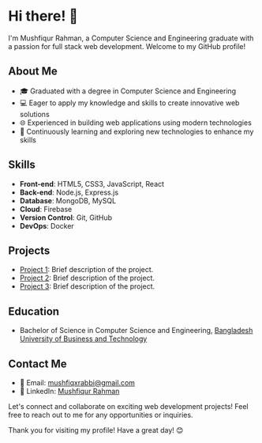 # Hi there! 👋

I'm Mushfiqur Rahman, a Computer Science and Engineering graduate with a passion for full stack web development. Welcome to my GitHub profile!

## About Me

- 🎓 Graduated with a degree in Computer Science and Engineering
- 💻 Eager to apply my knowledge and skills to create innovative web solutions
- 🌐 Experienced in building web applications using modern technologies
- 🌱 Continuously learning and exploring new technologies to enhance my skills

## Skills

- **Front-end**: HTML5, CSS3, JavaScript, React
- **Back-end**: Node.js, Express.js
- **Database**: MongoDB, MySQL
- **Cloud**: Firebase
- **Version Control**: Git, GitHub
- **DevOps**: Docker

## Projects

- [Project 1](link-to-project-1): Brief description of the project.
- [Project 2](link-to-project-2): Brief description of the project.
- [Project 3](link-to-project-3): Brief description of the project.

## Education

- Bachelor of Science in Computer Science and Engineering, [Bangladesh University of Business and Technology](https://www.bubt.edu.bd/)

## Contact Me

- 📧 Email: mushfiqxrabbi@gmail.com
- 💼 LinkedIn: [Mushfiqur Rahman](https://www.linkedin.com/in/mushfiqur-rahman-me/)

Let's connect and collaborate on exciting web development projects! Feel free to reach out to me for any opportunities or inquiries.

Thank you for visiting my profile! Have a great day! 😊
